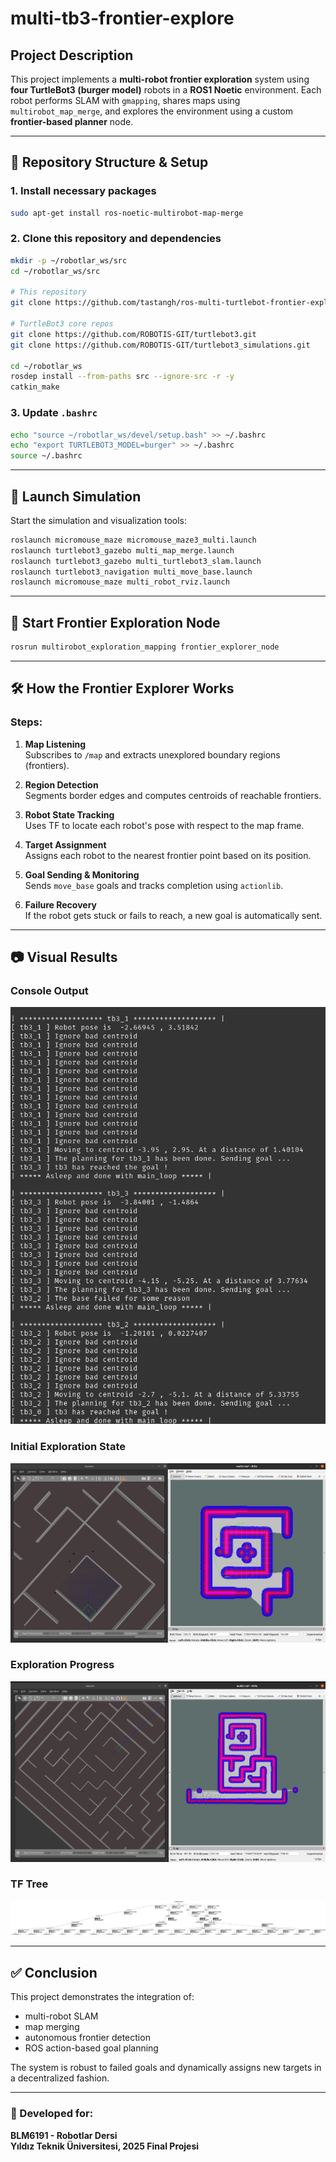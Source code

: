 # multi-tb3-frontier-explore

## Project Description

This project implements a **multi-robot frontier exploration** system using **four TurtleBot3 (burger model)** robots in a **ROS1 Noetic** environment. Each robot performs SLAM with `gmapping`, shares maps using `multirobot_map_merge`, and explores the environment using a custom **frontier-based planner** node.

---

## 🧱 Repository Structure & Setup

### 1. Install necessary packages

```bash
sudo apt-get install ros-noetic-multirobot-map-merge
```

### 2. Clone this repository and dependencies

```bash
mkdir -p ~/robotlar_ws/src
cd ~/robotlar_ws/src

# This repository
git clone https://github.com/tastangh/ros-multi-turtlebot-frontier-exploration.git

# TurtleBot3 core repos
git clone https://github.com/ROBOTIS-GIT/turtlebot3.git
git clone https://github.com/ROBOTIS-GIT/turtlebot3_simulations.git

cd ~/robotlar_ws
rosdep install --from-paths src --ignore-src -r -y
catkin_make
```

### 3. Update `.bashrc`

```bash
echo "source ~/robotlar_ws/devel/setup.bash" >> ~/.bashrc
echo "export TURTLEBOT3_MODEL=burger" >> ~/.bashrc
source ~/.bashrc
```

---

## 🚀 Launch Simulation

Start the simulation and visualization tools:

```bash
roslaunch micromouse_maze micromouse_maze3_multi.launch
roslaunch turtlebot3_gazebo multi_map_merge.launch
roslaunch turtlebot3_gazebo multi_turtlebot3_slam.launch
roslaunch turtlebot3_navigation multi_move_base.launch
roslaunch micromouse_maze multi_robot_rviz.launch
```

---

## 🧠 Start Frontier Exploration Node

```bash
rosrun multirobot_exploration_mapping frontier_explorer_node
```

---

## 🛠️ How the Frontier Explorer Works

### Steps:

1. **Map Listening**  
   Subscribes to `/map` and extracts unexplored boundary regions (frontiers).

2. **Region Detection**  
   Segments border edges and computes centroids of reachable frontiers.

3. **Robot State Tracking**  
   Uses TF to locate each robot's pose with respect to the map frame.

4. **Target Assignment**  
   Assigns each robot to the nearest frontier point based on its position.

5. **Goal Sending & Monitoring**  
   Sends `move_base` goals and tracks completion using `actionlib`.

6. **Failure Recovery**  
   If the robot gets stuck or fails to reach, a new goal is automatically sent.

---

## 📷 Visual Results

### Console Output
![console_output](console_output.png)

### Initial Exploration State
![start](exploration_start.png)

### Exploration Progress
![progress](exploration_progress.png)

### TF Tree
![tf_tree](tf_tree.png)

---

## ✅ Conclusion

This project demonstrates the integration of:
- multi-robot SLAM
- map merging
- autonomous frontier detection
- ROS action-based goal planning

The system is robust to failed goals and dynamically assigns new targets in a decentralized fashion.

---

### 👤 Developed for:
**BLM6191 - Robotlar Dersi**  
**Yıldız Teknik Üniversitesi, 2025 Final Projesi**
